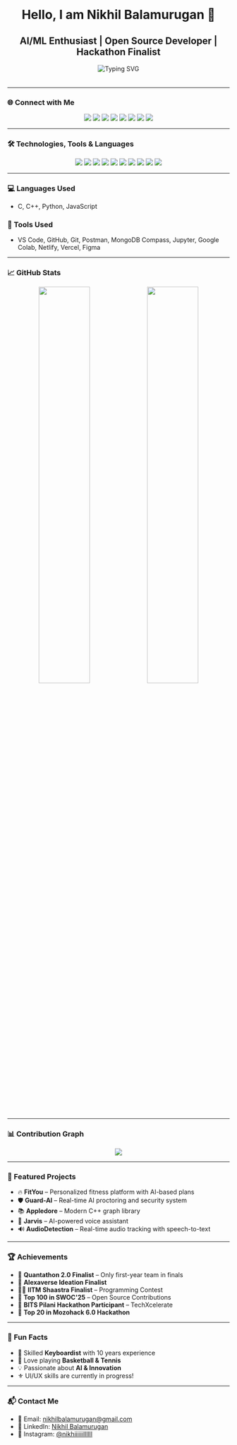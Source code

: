 <!-- GitHub Profile README - Nikhil Balamurugan -->

<div align="center" style="padding: 20px;">
  <h1>Hello, I am Nikhil Balamurugan 👋</h1>
  <h2>AI/ML Enthusiast | Open Source Developer | Hackathon Finalist</h2>
  <img src="https://readme-typing-svg.herokuapp.com?font=Poppins&size=30&color=FF4F00&center=true&vCenter=true&width=800&lines=Welcome+to+my+GitHub+profile!;AI/ML+Developer+%7C+Open-Source+Contributor" alt="Typing SVG" />
</div>

---

### 🌐 Connect with Me
<div align="center">
  <a href="https://github.com/Nikhil210206" target="_blank"><img src="https://img.shields.io/badge/GitHub-%23121011.svg?style=for-the-badge&logo=github&logoColor=white"/></a>
  <a href="https://www.linkedin.com/in/nikhil-b-029a6032b/" target="_blank"><img src="https://img.shields.io/badge/LinkedIn-0A66C2?style=for-the-badge&logo=linkedin&logoColor=white"/></a>
  <a href="https://bento.me/nikhilb" target="_blank"><img src="https://img.shields.io/badge/Bento-%23000000.svg?style=for-the-badge&logo=bento&logoColor=white"/></a>
  <a href="mailto:nikhilbalamurugan@gmail.com" target="_blank"><img src="https://img.shields.io/badge/Gmail-D14836?style=for-the-badge&logo=gmail&logoColor=white"/></a>
  <a href="https://www.instagram.com/nikhiiiiiillllll/" target="_blank"><img src="https://img.shields.io/badge/Instagram-E4405F?style=for-the-badge&logo=instagram&logoColor=white"/></a>
  <a href="https://discord.com/users/nikhilb_13596" target="_blank"><img src="https://img.shields.io/badge/Discord-5865F2?style=for-the-badge&logo=discord&logoColor=white"/></a>
  <a href="https://devfolio.co/@Nikhil_6938" target="_blank"><img src="https://img.shields.io/badge/Devfolio-%230A0A0A.svg?style=for-the-badge&logo=dev.to&logoColor=white"/></a>
  <img src="https://komarev.com/ghpvc/?username=Nikhil210206&label=Profile+Views&color=orange&style=for-the-badge"/>
</div>

---

### 🛠️ Technologies, Tools & Languages
<div align="center">
  <img src="https://img.shields.io/badge/C++-%2300599C.svg?style=for-the-badge&logo=c%2B%2B&logoColor=white"/>
  <img src="https://img.shields.io/badge/Python-%2314354C.svg?style=for-the-badge&logo=python&logoColor=white"/>
  <img src="https://img.shields.io/badge/C-%23A8B9CC.svg?style=for-the-badge&logo=c&logoColor=white"/>
  <img src="https://img.shields.io/badge/JavaScript-%23F7DF1E.svg?style=for-the-badge&logo=javascript&logoColor=black"/>
  <img src="https://img.shields.io/badge/Flask-%23000000.svg?style=for-the-badge&logo=flask&logoColor=white"/>
  <img src="https://img.shields.io/badge/React-%2361DAFB.svg?style=for-the-badge&logo=react&logoColor=white"/>
  <img src="https://img.shields.io/badge/TensorFlow-%23FF6F00.svg?style=for-the-badge&logo=tensorflow&logoColor=white"/>
  <img src="https://img.shields.io/badge/PyTorch-%23EE4C2C.svg?style=for-the-badge&logo=pytorch&logoColor=white"/>
  <img src="https://img.shields.io/badge/MediaPipe-%230075C9.svg?style=for-the-badge&logo=mediapipe&logoColor=white"/>
  <img src="https://img.shields.io/badge/OpenCV-%23ffffff.svg?style=for-the-badge&logo=opencv&logoColor=black"/>
</div>

---

### 💻 Languages Used
- C, C++, Python, JavaScript

### 🧰 Tools Used
- VS Code, GitHub, Git, Postman, MongoDB Compass, Jupyter, Google Colab, Netlify, Vercel, Figma

---

### 📈 GitHub Stats
<div align="center">
  <img src="https://github-readme-stats.vercel.app/api?username=Nikhil210206&show_icons=true&theme=radical&hide_title=true" width="48%" />
  <img src="https://github-readme-streak-stats.herokuapp.com/?user=Nikhil210206&theme=radical&hide_title=true" width="48%" />
</div>

---

### 📊 Contribution Graph
<div align="center">
  <img src="https://github-readme-activity-graph.vercel.app/graph?username=Nikhil210206&bg_color=000000&color=ffffff&line=ff4f00&point=ff9900&area=true&hide_border=true" />
</div>

---

### 🚀 Featured Projects
- 🔥 **FitYou** – Personalized fitness platform with AI-based plans  
- 🛡 **Guard-AI** – Real-time AI proctoring and security system  
- 📚 **Appledore** – Modern C++ graph library  
- 🤖 **Jarvis** – AI-powered voice assistant  
- 🔊 **AudioDetection** – Real-time audio tracking with speech-to-text  

---

### 🏆 Achievements
- 🥇 **Quantathon 2.0 Finalist** – Only first-year team in finals  
- 🧠 **Alexaverse Ideation Finalist**  
- 👨‍💻 **IITM Shaastra Finalist** – Programming Contest  
- 💯 **Top 100 in SWOC'25** – Open Source Contributions  
- 🚀 **BITS Pilani Hackathon Participant** – TechXcelerate  
- 🏅 **Top 20 in Mozohack 6.0 Hackathon**

---

### 🎉 Fun Facts
- 🎹 Skilled **Keyboardist** with 10 years experience  
- 🏀 Love playing **Basketball & Tennis**  
- 💡 Passionate about **AI & Innovation**  
- ⚜️ UI/UX skills are currently in progress!

---

### 📬 Contact Me
- 📩 Email: [nikhilbalamurugan@gmail.com](mailto:nikhilbalamurugan@gmail.com)  
- 🔗 LinkedIn: [Nikhil Balamurugan](https://www.linkedin.com/in/nikhil-b-029a6032b/)  
- 📸 Instagram: [@nikhiiiiiillllll](https://www.instagram.com/nikhiiiiiillllll/)
